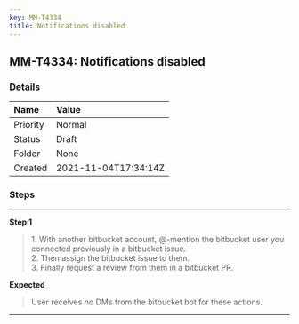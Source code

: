 ```yaml
---
key: MM-T4334
title: Notifications disabled
---
```


## MM-T4334: Notifications disabled

### Details

| Name     | Value                |
| :------- | :------------------- |
| Priority | Normal               |
| Status   | Draft                |
| Folder   | None                 |
| Created  | 2021-11-04T17:34:14Z |

### Steps

<hr/>

**Step 1**

> <article>1. With another bitbucket account, @-mention the bitbucket user you connected previously in a bitbucket issue.<br />2. Then assign the bitbucket issue to them.<br />3. Finally request a review from them in a bitbucket PR.</article>

**Expected**

> <article>User receives no DMs from the bitbucket bot for these actions.</article>

<hr/>
